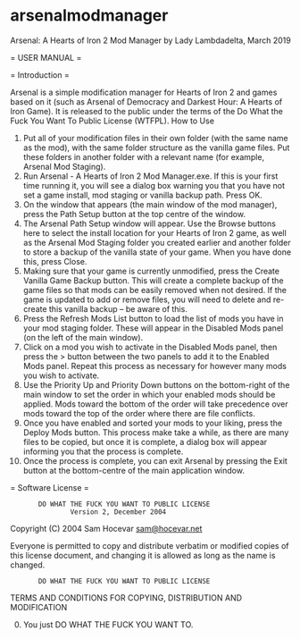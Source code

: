 # arsenalmodmanager
Arsenal: A Hearts of Iron 2 Mod Manager
by Lady Lambdadelta, March 2019

= USER MANUAL =

= Introduction =

Arsenal is a simple modification manager for Hearts of Iron 2 and games based on it (such as Arsenal of Democracy and Darkest Hour: A Hearts of Iron Game). It is released to the public under the terms of the Do What the Fuck You Want To Public License (WTFPL).
How to Use
1.	Put all of your modification files in their own folder (with the same name as the mod), with the same folder structure as the vanilla game files. Put these folders in another folder with a relevant name (for example, Arsenal Mod Staging).
2.	Run Arsenal - A Hearts of Iron 2 Mod Manager.exe. If this is your first time running it, you will see a dialog box warning you that you have not set a game install, mod staging or vanilla backup path. Press OK.
3.	On the window that appears (the main window of the mod manager), press the Path Setup button at the top centre of the window.
4.	The Arsenal Path Setup window will appear. Use the Browse buttons here to select the install location for your Hearts of Iron 2 game, as well as the Arsenal Mod Staging folder you created earlier and another folder to store a backup of the vanilla state of your game. When you have done this, press Close.
5.	Making sure that your game is currently unmodified, press the Create Vanilla Game Backup button. This will create a complete backup of the game files so that mods can be easily removed when not desired. If the game is updated to add or remove files, you will need to delete and re-create this vanilla backup – be aware of this.
6.	Press the Refresh Mods List button to load the list of mods you have in your mod staging folder. These will appear in the Disabled Mods panel (on the left of the main window).
7.	Click on a mod you wish to activate in the Disabled Mods panel, then press the > button between the two panels to add it to the Enabled Mods panel. Repeat this process as necessary for however many mods you wish to activate.
8.	Use the Priority Up and Priority Down buttons on the bottom-right of the main window to set the order in which your enabled mods should be applied. Mods toward the bottom of the order will take precedence over mods toward the top of the order where there are file conflicts.
9.	Once you have enabled and sorted your mods to your liking, press the Deploy Mods button. This process make take a while, as there are many files to be copied, but once it is complete, a dialog box will appear informing you that the process is complete.
10.	Once the process is complete, you can exit Arsenal by pressing the Exit button at the bottom-centre of the main application window.

= Software License =

           DO WHAT THE FUCK YOU WANT TO PUBLIC LICENSE
                   Version 2, December 2004
 
Copyright (C) 2004 Sam Hocevar <sam@hocevar.net>

Everyone is permitted to copy and distribute verbatim or modified
copies of this license document, and changing it is allowed as long
as the name is changed.
 
           DO WHAT THE FUCK YOU WANT TO PUBLIC LICENSE
  TERMS AND CONDITIONS FOR COPYING, DISTRIBUTION AND MODIFICATION

 0. You just DO WHAT THE FUCK YOU WANT TO.
